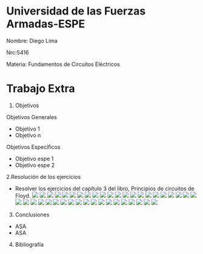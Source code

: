 # Universidad de las Fuerzas Armadas-ESPE
Nombre: Diego Lima

Nrc:5416

Materia: Fundamentos de Circuitos Eléctricos

# Trabajo Extra

1. Objetivos

 Objetivos Generales

* Objetivo 1
* Objetivo n

Objetivos Específicos

* Objetivo espe 1
* Objetivo espe 2


2.Resolución de los ejercicios
* Resolver los ejercicios del capítulo 3 del libro, Principios de circuitos de Floyd.
![](https://github.com/DiegoLimaespe/TRABAJO-EXTRA-FOTOS/blob/main/1.jpg)
![](https://github.com/DiegoLimaespe/TRABAJO-EXTRA-FOTOS/blob/main/2.jpg)
![](https://github.com/DiegoLimaespe/TRABAJO-EXTRA-FOTOS/blob/main/5.jpg)
![](https://github.com/DiegoLimaespe/TRABAJO-EXTRA-FOTOS/blob/main/5.2.jpg)
![](https://github.com/DiegoLimaespe/TRABAJO-EXTRA-FOTOS/blob/main/5.1.jpg)
![](https://github.com/DiegoLimaespe/TRABAJO-EXTRA-FOTOS/blob/main/6.jpg)
![](https://github.com/DiegoLimaespe/TRABAJO-EXTRA-FOTOS/blob/main/7.jpg)
![](https://github.com/DiegoLimaespe/TRABAJO-EXTRA-FOTOS/blob/main/7.1.jpg)
![](https://github.com/DiegoLimaespe/TRABAJO-EXTRA-FOTOS/blob/main/8.jpg)
![](https://github.com/DiegoLimaespe/TRABAJO-EXTRA-FOTOS/blob/main/8.1.jpg)
![](https://github.com/DiegoLimaespe/TRABAJO-EXTRA-FOTOS/blob/main/9.jpg)
![](https://github.com/DiegoLimaespe/TRABAJO-EXTRA-FOTOS/blob/main/9.1.jpg)
![](https://github.com/DiegoLimaespe/TRABAJO-EXTRA-FOTOS/blob/main/10.jpg)
![](https://github.com/DiegoLimaespe/TRABAJO-EXTRA-FOTOS/blob/main/11.jpg)
![](https://github.com/DiegoLimaespe/TRABAJO-EXTRA-FOTOS/blob/main/12.jpg)
![](https://github.com/DiegoLimaespe/TRABAJO-EXTRA-FOTOS/blob/main/13.jpg)
![](https://github.com/DiegoLimaespe/TRABAJO-EXTRA-FOTOS/blob/main/13.2.jpg)
![](https://github.com/DiegoLimaespe/TRABAJO-EXTRA-FOTOS/blob/main/13.3.jpg)
![](https://github.com/DiegoLimaespe/TRABAJO-EXTRA-FOTOS/blob/main/13.4.jpg)
![](https://github.com/DiegoLimaespe/TRABAJO-EXTRA-FOTOS/blob/main/13.5.jpg)
![](https://github.com/DiegoLimaespe/TRABAJO-EXTRA-FOTOS/blob/main/14.jpg)
![](https://github.com/DiegoLimaespe/TRABAJO-EXTRA-FOTOS/blob/main/15.jpg)
![](https://github.com/DiegoLimaespe/TRABAJO-EXTRA-FOTOS/blob/main/16.jpg)
![](https://github.com/DiegoLimaespe/TRABAJO-EXTRA-FOTOS/blob/main/17.jpg)
![](https://github.com/DiegoLimaespe/TRABAJO-EXTRA-FOTOS/blob/main/18.jpg)
![](https://github.com/DiegoLimaespe/TRABAJO-EXTRA-FOTOS/blob/main/19.jpg)
![](https://github.com/DiegoLimaespe/TRABAJO-EXTRA-FOTOS/blob/main/22.jpg)
![](https://github.com/DiegoLimaespe/TRABAJO-EXTRA-FOTOS/blob/main/23.jpg)
![](https://github.com/DiegoLimaespe/TRABAJO-EXTRA-FOTOS/blob/main/24.jpg)
![](https://github.com/DiegoLimaespe/TRABAJO-EXTRA-FOTOS/blob/main/25.jpg)
![](https://github.com/DiegoLimaespe/TRABAJO-EXTRA-FOTOS/blob/main/26.jpg)
![](https://github.com/DiegoLimaespe/TRABAJO-EXTRA-FOTOS/blob/main/27.jpg)
![](https://github.com/DiegoLimaespe/TRABAJO-EXTRA-FOTOS/blob/main/28.jpg)
![](https://github.com/DiegoLimaespe/TRABAJO-EXTRA-FOTOS/blob/main/29.jpg)
![](https://github.com/DiegoLimaespe/TRABAJO-EXTRA-FOTOS/blob/main/30.jpg)
![](https://github.com/DiegoLimaespe/TRABAJO-EXTRA-FOTOS/blob/main/32.jpg)
![](https://github.com/DiegoLimaespe/TRABAJO-EXTRA-FOTOS/blob/main/33.jpg)
![](https://github.com/DiegoLimaespe/TRABAJO-EXTRA-FOTOS/blob/main/34.jpg)
![](https://github.com/DiegoLimaespe/TRABAJO-EXTRA-FOTOS/blob/main/35.jpg)
![](https://github.com/DiegoLimaespe/TRABAJO-EXTRA-FOTOS/blob/main/36.jpg)
![](https://github.com/DiegoLimaespe/TRABAJO-EXTRA-FOTOS/blob/main/37.jpg)

3. Conclusiones

* ASA
* ASA

4. Bibliografía
